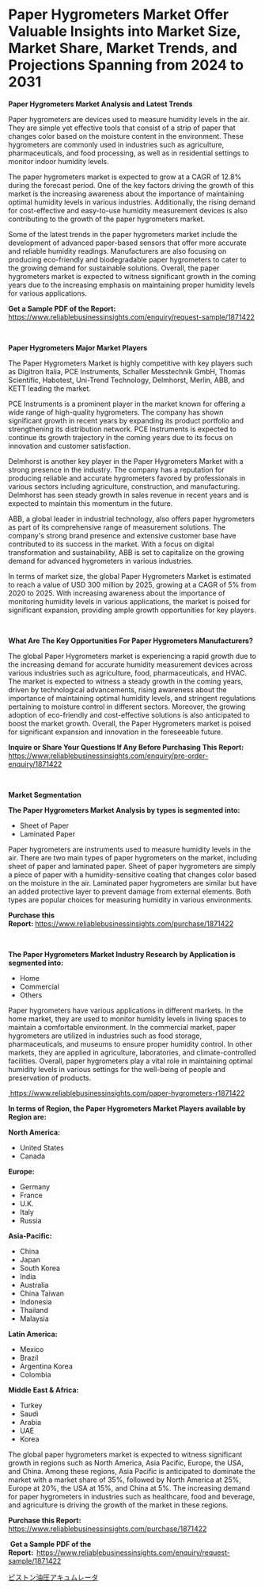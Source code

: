 <p><h1>Paper Hygrometers Market Offer Valuable Insights into Market Size, Market Share, Market Trends, and Projections Spanning from 2024 to 2031</h1></p><p><strong>Paper Hygrometers Market Analysis and Latest Trends</strong></p>
<p><p>Paper hygrometers are devices used to measure humidity levels in the air. They are simple yet effective tools that consist of a strip of paper that changes color based on the moisture content in the environment. These hygrometers are commonly used in industries such as agriculture, pharmaceuticals, and food processing, as well as in residential settings to monitor indoor humidity levels.</p><p>The paper hygrometers market is expected to grow at a CAGR of 12.8% during the forecast period. One of the key factors driving the growth of this market is the increasing awareness about the importance of maintaining optimal humidity levels in various industries. Additionally, the rising demand for cost-effective and easy-to-use humidity measurement devices is also contributing to the growth of the paper hygrometers market.</p><p>Some of the latest trends in the paper hygrometers market include the development of advanced paper-based sensors that offer more accurate and reliable humidity readings. Manufacturers are also focusing on producing eco-friendly and biodegradable paper hygrometers to cater to the growing demand for sustainable solutions. Overall, the paper hygrometers market is expected to witness significant growth in the coming years due to the increasing emphasis on maintaining proper humidity levels for various applications.</p></p>
<p><strong>Get a Sample PDF of the Report:&nbsp;</strong> <a href="https://www.reliablebusinessinsights.com/enquiry/request-sample/1871422">https://www.reliablebusinessinsights.com/enquiry/request-sample/1871422</a></p>
<p>&nbsp;</p>
<p><strong>Paper Hygrometers Major Market Players</strong></p>
<p><p>The Paper Hygrometers Market is highly competitive with key players such as Digitron Italia, PCE Instruments, Schaller Messtechnik GmbH, Thomas Scientific, Habotest, Uni-Trend Technology, Delmhorst, Merlin, ABB, and KETT leading the market.</p><p>PCE Instruments is a prominent player in the market known for offering a wide range of high-quality hygrometers. The company has shown significant growth in recent years by expanding its product portfolio and strengthening its distribution network. PCE Instruments is expected to continue its growth trajectory in the coming years due to its focus on innovation and customer satisfaction.</p><p>Delmhorst is another key player in the Paper Hygrometers Market with a strong presence in the industry. The company has a reputation for producing reliable and accurate hygrometers favored by professionals in various sectors including agriculture, construction, and manufacturing. Delmhorst has seen steady growth in sales revenue in recent years and is expected to maintain this momentum in the future.</p><p>ABB, a global leader in industrial technology, also offers paper hygrometers as part of its comprehensive range of measurement solutions. The company's strong brand presence and extensive customer base have contributed to its success in the market. With a focus on digital transformation and sustainability, ABB is set to capitalize on the growing demand for advanced hygrometers in various industries.</p><p>In terms of market size, the global Paper Hygrometers Market is estimated to reach a value of USD 300 million by 2025, growing at a CAGR of 5% from 2020 to 2025. With increasing awareness about the importance of monitoring humidity levels in various applications, the market is poised for significant expansion, providing ample growth opportunities for key players.</p></p>
<p>&nbsp;</p>
<p><strong>What Are The Key Opportunities For Paper Hygrometers Manufacturers?</strong></p>
<p><p>The global Paper Hygrometers market is experiencing a rapid growth due to the increasing demand for accurate humidity measurement devices across various industries such as agriculture, food, pharmaceuticals, and HVAC. The market is expected to witness a steady growth in the coming years, driven by technological advancements, rising awareness about the importance of maintaining optimal humidity levels, and stringent regulations pertaining to moisture control in different sectors. Moreover, the growing adoption of eco-friendly and cost-effective solutions is also anticipated to boost the market growth. Overall, the Paper Hygrometers market is poised for significant expansion and innovation in the foreseeable future.</p></p>
<p><strong>Inquire or Share Your Questions If Any Before Purchasing This Report:</strong> <a href="https://www.reliablebusinessinsights.com/enquiry/pre-order-enquiry/1871422">https://www.reliablebusinessinsights.com/enquiry/pre-order-enquiry/1871422</a></p>
<p>&nbsp;</p>
<p><strong>Market Segmentation</strong></p>
<p><strong>The Paper Hygrometers Market Analysis by types is segmented into:</strong></p>
<p><ul><li>Sheet of Paper</li><li>Laminated Paper</li></ul></p>
<p><p>Paper hygrometers are instruments used to measure humidity levels in the air. There are two main types of paper hygrometers on the market, including sheet of paper and laminated paper. Sheet of paper hygrometers are simply a piece of paper with a humidity-sensitive coating that changes color based on the moisture in the air. Laminated paper hygrometers are similar but have an added protective layer to prevent damage from external elements. Both types are popular choices for measuring humidity in various environments.</p></p>
<p><strong>Purchase this Report:&nbsp;</strong><a href="https://www.reliablebusinessinsights.com/purchase/1871422">https://www.reliablebusinessinsights.com/purchase/1871422</a></p>
<p>&nbsp;</p>
<p><strong>The Paper Hygrometers Market Industry Research by Application is segmented into:</strong></p>
<p><ul><li>Home</li><li>Commercial</li><li>Others</li></ul></p>
<p><p>Paper hygrometers have various applications in different markets. In the home market, they are used to monitor humidity levels in living spaces to maintain a comfortable environment. In the commercial market, paper hygrometers are utilized in industries such as food storage, pharmaceuticals, and museums to ensure proper humidity control. In other markets, they are applied in agriculture, laboratories, and climate-controlled facilities. Overall, paper hygrometers play a vital role in maintaining optimal humidity levels in various settings for the well-being of people and preservation of products.</p></p>
<p><a href="https://www.reliablebusinessinsights.com/paper-hygrometers-r1871422">&nbsp;https://www.reliablebusinessinsights.com/paper-hygrometers-r1871422</a></p>
<p><strong>In terms of Region, the Paper Hygrometers Market Players available by Region are:</strong></p>
<p>
    <p> <strong> North America: </strong>
        <ul>
            <li>United States</li>
            <li>Canada</li>
        </ul>
        </p> 
    <p> <strong> Europe: </strong>
        <ul>
            <li>Germany</li>
            <li>France</li>
            <li>U.K.</li>
            <li>Italy</li>
            <li>Russia</li>
        </ul>
        </p> 
    <p> <strong> Asia-Pacific: </strong>
        <ul>
            <li>China</li>
            <li>Japan</li>
            <li>South Korea</li>
            <li>India</li>
            <li>Australia</li>
            <li>China Taiwan</li>
            <li>Indonesia</li>
            <li>Thailand</li>
            <li>Malaysia</li>
        </ul>
        </p> 
    <p> <strong> Latin America: </strong>
        <ul>
            <li>Mexico</li>
            <li>Brazil</li>
            <li>Argentina Korea</li>
            <li>Colombia</li>
        </ul>
        </p> 
    <p> <strong> Middle East & Africa: </strong>
        <ul>
            <li>Turkey</li>
            <li>Saudi</li>
            <li>Arabia</li>
            <li>UAE</li>
            <li>Korea</li>
        </ul>
    </p>
    </p>
<p><p>The global paper hygrometers market is expected to witness significant growth in regions such as North America, Asia Pacific, Europe, the USA, and China. Among these regions, Asia Pacific is anticipated to dominate the market with a market share of 35%, followed by North America at 25%, Europe at 20%, the USA at 15%, and China at 5%. The increasing demand for paper hygrometers in industries such as healthcare, food and beverage, and agriculture is driving the growth of the market in these regions.</p></p>
<p><strong>Purchase this Report: </strong><a href="https://www.reliablebusinessinsights.com/purchase/1871422">https://www.reliablebusinessinsights.com/purchase/1871422</a></p>
<p>&nbsp;<strong>Get a Sample PDF of the Report:&nbsp;&nbsp;</strong><a href="https://www.reliablebusinessinsights.com/enquiry/request-sample/1871422">https://www.reliablebusinessinsights.com/enquiry/request-sample/1871422</a></p>
<p><strong></strong></p>
<p><p><a href="https://github.com/JoanaNitzsche/Market-Research-Report-List-1/blob/main/1995087164436.md">ピストン油圧アキュムレータ</a></p></p>